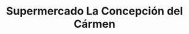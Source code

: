 ---
title: "Supermercado La Concepción del Cármen"
url: /localidades-bogota/supermercado-la-concepcion-del-carmen/
shop: Supermarkt
---